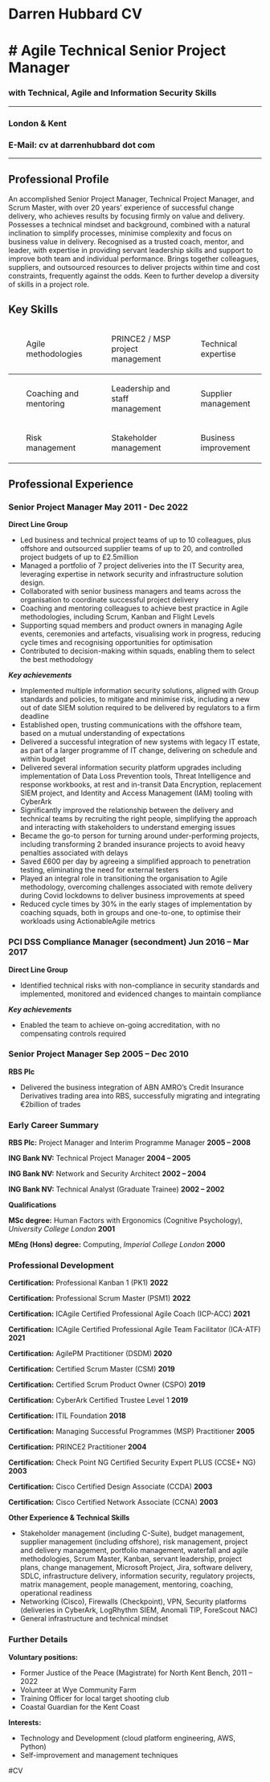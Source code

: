# Darren Hubbard CV
<script src=“http://code.jquery.com/jquery-1.4.2.min.js”></script> <script> var x = document.getElementsByClassName(“site-footer-credits”); setTimeout(() => { x[0].remove(); }, 10); </script>

# # Agile Technical Senior Project Manager
### with Technical, Agile and Information Security Skills
- - - -
### London & Kent

### E-Mail: cv at darrenhubbard dot com
- - - -

## Professional Profile

An accomplished Senior Project Manager, Technical Project Manager, and Scrum Master, with over 20 years’ experience of successful change delivery, who achieves results by focusing firmly on value and delivery. Possesses a technical mindset and background, combined with a natural inclination to simplify processes, minimise complexity and focus on business value in delivery. Recognised as a trusted coach, mentor, and leader, with expertise in providing servant leadership skills and support to improve both team and individual performance. Brings together colleagues, suppliers, and outsourced resources to deliver projects within time and cost constraints, frequently against the odds. Keen to further develop a diversity of skills in a project role.


## Key Skills

<table>
<colgroup>
<col style=“width: 29%” />
<col style=“width: 40%” />
<col style=“width: 29%” />
</colgroup>
<thead>
<tr class=“even”>
<td><ul>
<p>Agile methodologies</p>
</ul></td>
<td><ul>
<p>PRINCE2 / MSP project management</p>
</ul></td>
<td><ul>
<p>Technical expertise</p>
</ul></td>
</tr>
</thead>
<tbody>
<tr class=“odd”>
<td><ul>
<p>Coaching and mentoring</p>
</ul></td>
<td><ul>
<p>Leadership and staff management</p>
</ul></td>
<td><ul>
<p>Supplier management</p>
</ul></td>
</tr>
<tr class=“odd”>
<td><ul>
<p>Risk management</p>
</ul></td>
<td><ul>
<p>Stakeholder management</p>
</ul></td>
<td><ul>
<p>Business improvement</p>
</ul></td>
</tr>
</tbody>
</table>

## Professional Experience

### Senior Project Manager May 2011 - Dec 2022

**Direct Line Group**

-  Led business and technical project teams of up to 10 colleagues, plus offshore and outsourced supplier teams of up to 20, and controlled project budgets of up to £2.5million
- Managed a portfolio of 7 project deliveries into the IT Security area, leveraging expertise in network security and infrastructure solution design. 
- Collaborated with senior business managers and teams across the organisation to coordinate successful project delivery
- Coaching and mentoring colleagues to achieve best practice in Agile methodologies, including Scrum, Kanban and Flight Levels
- Supporting squad members and product owners in managing Agile events, ceremonies and artefacts, visualising work in progress, reducing cycle times and recognising opportunities for optimisation
- Contributed to decision-making within squads, enabling them to select the best methodology 


***Key achievements***

-  Implemented multiple information security solutions, aligned with Group standards and policies, to mitigate and minimise risk, including a new out of date SIEM solution required to be delivered by regulators to a firm deadline
- Established open, trusting communications with the offshore team, based on a mutual understanding of expectations
- Delivered a successful integration of new systems with legacy IT estate, as part of a larger programme of IT change, delivering on schedule and within budget
- Delivered several information security platform upgrades including implementation of Data Loss Prevention tools, Threat Intelligence and response workbooks, at rest and in-transit Data Encryption, replacement SIEM project, and Identity and Access Management (IAM) tooling with CyberArk
- Significantly improved the relationship between the delivery and technical teams by recruiting the right people, simplifying the approach and interacting with stakeholders to understand emerging issues
- Became the go-to person for turning around under-performing projects, including transforming 2 branded insurance projects to avoid heavy penalties associated with delays
- Saved £600 per day by agreeing a simplified approach to penetration testing, eliminating the need for external testers
- Played an integral role in transitioning the organisation to Agile methodology, overcoming challenges associated with remote delivery during Covid lockdowns to deliver business improvements at speed
- Reduced cycle times by 30% in the early stages of implementation by coaching squads, both in groups and one-to-one, to optimise their workloads using ActionableAgile metrics


### PCI DSS Compliance Manager (secondment) Jun 2016 – Mar 2017

**Direct Line Group**

-  Identified technical risks with non-compliance in security standards and implemented, monitored and evidenced changes to maintain compliance

***Key achievements***

-  Enabled the team to achieve on-going accreditation, with no compensating controls required

### Senior Project Manager Sep 2005 – Dec 2010

**RBS Plc**

-  Delivered the business integration of ABN AMRO’s Credit Insurance Derivatives trading area into RBS, successfully migrating and integrating €2billion of trades

### Early Career Summary

**RBS Plc:** Project Manager and Interim Programme Manager **2005 – 2008**

**ING Bank NV:** Technical Project Manager **2004 – 2005**

**ING Bank NV:** Network and Security Architect **2002 – 2004**

**ING Bank NV:** Technical Analyst (Graduate Trainee) **2002 – 2002**

**Qualifications**

**MSc degree:** Human Factors with Ergonomics (Cognitive Psychology), *University College London* **2001**

**MEng (Hons) degree:** Computing, *Imperial College London* **2000**

### Professional Development

**Certification:** Professional Kanban 1 (PK1) **2022**

**Certification:** Professional Scrum Master (PSM1) **2022**

**Certification:** ICAgile Certified Professional Agile Coach (ICP-ACC) **2021**

**Certification:** ICAgile Certified Professional Agile Team Facilitator (ICA-ATF) **2021**

**Certification:** AgilePM Practitioner (DSDM) **2020**

**Certification:** Certified Scrum Master (CSM) **2019**

**Certification:** Certified Scrum Product Owner (CSPO) **2019**

**Certification:** CyberArk Certified Trustee Level 1 **2019**

**Certification:** ITIL Foundation **2018**

**Certification:** Managing Successful Programmes (MSP) Practitioner **2005**

**Certification:** PRINCE2 Practitioner **2004**

**Certification:** Check Point NG Certified Security Expert PLUS (CCSE+ NG) **2003**

**Certification:** Cisco Certified Design Associate (CCDA) **2003**

**Certification:** Cisco Certified Network Associate (CCNA) **2003**

**Other Experience & Technical Skills**

* Stakeholder management (including C-Suite), budget management, supplier management (including offshore), risk management, project and delivery management, portfolio management, waterfall and agile methodologies, Scrum Master, Kanban, servant leadership, project plans, change management, Microsoft Project, Jira, software delivery, SDLC, infrastructure delivery, information security, regulatory projects, matrix management, people management, mentoring, coaching, operational readiness
* Networking (Cisco), Firewalls (Checkpoint), VPN, Security platforms (deliveries in CyberArk, LogRhythm SIEM, Anomali TIP, ForeScout NAC)
* General infrastructure and technical mindset

### Further Details

**Voluntary positions:**

- Former Justice of the Peace (Magistrate) for North Kent Bench, 2011 – 2022
- Volunteer at Wye Community Farm
- Training Officer for local target shooting club
- Coastal Guardian for the Kent Coast

**Interests:**

- Technology and Development (cloud platform engineering, AWS, Python)
- Self-improvement and management techniques


#CV
